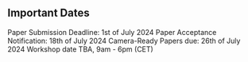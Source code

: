 ## Important Dates


Paper Submission Deadline:	1st of July 2024
Paper Acceptance Notification:	18th of July 2024
Camera-Ready Papers due:	26th of July 2024
Workshop	date TBA, 9am - 6pm (CET)
